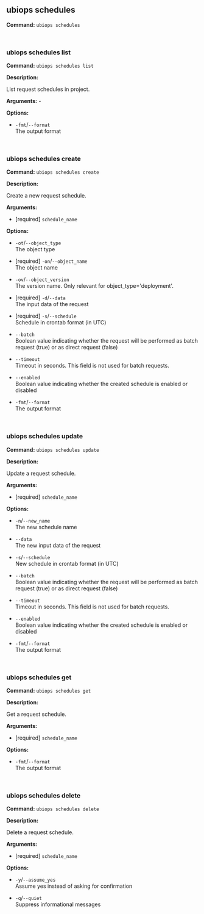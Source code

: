 ## ubiops schedules

**Command:** `ubiops schedules`


<br/>

### ubiops schedules list

**Command:** `ubiops schedules list`

**Description:**

List request schedules in project.

**Arguments:** - 

**Options:**

- `-fmt`/`--format`<br/>The output format


<br/>

### ubiops schedules create

**Command:** `ubiops schedules create`

**Description:**

Create a new request schedule.

**Arguments:**

- [required] `schedule_name`



**Options:**

- `-ot`/`--object_type`<br/>The object type

- [required] `-on`/`--object_name`<br/>The object name

- `-ov`/`--object_version`<br/>The version name. Only relevant for object_type='deployment'.

- [required] `-d`/`--data`<br/>The input data of the request

- [required] `-s`/`--schedule`<br/>Schedule in crontab format (in UTC)

- `--batch`<br/>Boolean value indicating whether the request will be performed as batch request (true) or as direct request (false)

- `--timeout`<br/>Timeout in seconds. This field is not used for batch requests.

- `--enabled`<br/>Boolean value indicating whether the created schedule is enabled or disabled

- `-fmt`/`--format`<br/>The output format


<br/>

### ubiops schedules update

**Command:** `ubiops schedules update`

**Description:**

Update a request schedule.

**Arguments:**

- [required] `schedule_name`



**Options:**

- `-n`/`--new_name`<br/>The new schedule name

- `--data`<br/>The new input data of the request

- `-s`/`--schedule`<br/>New schedule in crontab format (in UTC)

- `--batch`<br/>Boolean value indicating whether the request will be performed as batch request (true) or as direct request (false)

- `--timeout`<br/>Timeout in seconds. This field is not used for batch requests.

- `--enabled`<br/>Boolean value indicating whether the created schedule is enabled or disabled

- `-fmt`/`--format`<br/>The output format


<br/>

### ubiops schedules get

**Command:** `ubiops schedules get`

**Description:**

Get a request schedule.

**Arguments:**

- [required] `schedule_name`



**Options:**

- `-fmt`/`--format`<br/>The output format


<br/>

### ubiops schedules delete

**Command:** `ubiops schedules delete`

**Description:**

Delete a request schedule.

**Arguments:**

- [required] `schedule_name`



**Options:**

- `-y`/`--assume_yes`<br/>Assume yes instead of asking for confirmation

- `-q`/`--quiet`<br/>Suppress informational messages


<br/>
